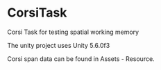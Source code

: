 # CorsiTask
Corsi Task for testing spatial working memory

The unity project uses Unity 5.6.0f3

Corsi span data can be found in Assets - Resource.
